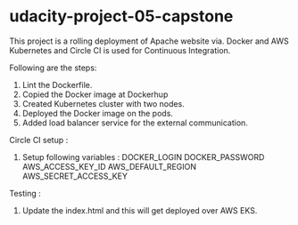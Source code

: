 # udacity-project-05-capstone
This project is a rolling deployment of Apache website via. Docker and AWS Kubernetes and Circle CI is used for Continuous Integration.

Following are the steps:
1. Lint the Dockerfile.
2. Copied the Docker image at Dockerhup
3. Created Kubernetes cluster with two nodes.
4. Deployed the Docker image on the pods.
5. Added load balancer service for the external communication.

Circle CI setup :
1. Setup following variables :
   DOCKER_LOGIN
   DOCKER_PASSWORD
   AWS_ACCESS_KEY_ID
   AWS_DEFAULT_REGION
   AWS_SECRET_ACCESS_KEY

Testing :
1. Update the index.html and this will get deployed over AWS EKS.
